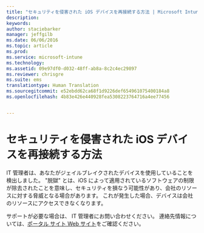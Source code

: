 ```yaml
---
title: "セキュリティを侵害された iOS デバイスを再接続する方法 | Microsoft Intune"
description: 
keywords: 
author: staciebarker
manager: jeffgilb
ms.date: 06/06/2016
ms.topic: article
ms.prod: 
ms.service: microsoft-intune
ms.technology: 
ms.assetid: 09e97df0-d032-48ff-ab8a-8c2c4ec29897
ms.reviewer: chrisgre
ms.suite: ems
translationtype: Human Translation
ms.sourcegitcommit: e52ebdd62ca68f1d9226def654961075400184a8
ms.openlocfilehash: 4b83e426e440928fea5308223764716a4ee77456


---
```


# セキュリティを侵害された iOS デバイスを再接続する方法
IT 管理者は、あなたがジェイルブレイクされたデバイスを使用していることを検出しました。 "脱獄" とは、iOS によって適用されているソフトウェアの制限が除去されたことを意味し、セキュリティを損なう可能性があり、会社のリソースに対する脅威となる場合があります。 これが発生した場合、デバイスは会社のリソースにアクセスできなくなります。

サポートが必要な場合は、 IT 管理者にお問い合わせください。 連絡先情報については、[ポータル サイト Web サイト](http://portal.manage.microsoft.com)をご確認ください。




<!--HONumber=Jun16_HO4-->


